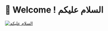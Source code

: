 # 👋 Welcome ! السلام عليكم


[![السلام عليكم](https://github-readme-stats-two-lake.vercel.app/api?username=MedAmineBenbaha&count_private=true&show_icons=true)](https://github.com/MedAmineBenbaha)
<!---
[![Top Langs](https://github-readme-stats.vercel.app/api/top-langs/?username=MedAmineBenbaha&count_private=true&show_icons=true)](https://github.com/MedAmineBenbaha)
MedAmineBenbaha/MedAmineBenbaha is a ✨ special ✨ repository because its `README.md` (this file) appears on your GitHub profile.
You can click the Preview link to take a look at your changes.
--->
